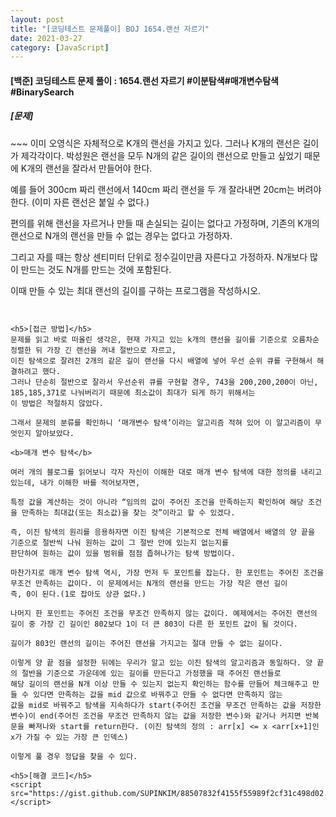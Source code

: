 ```yaml
---
layout: post
title: "[코딩테스트 문제풀이] BOJ 1654.랜선 자르기"
date: 2021-03-27
category: [JavaScript]
---
```


<h4>[백준] 코딩테스트 문제 풀이 : 1654.랜선 자르기 #이분탐색#매개변수탐색#BinarySearch</h4>

<h5>[문제]</h5>
~~~
이미 오영식은 자체적으로 K개의 랜선을 가지고 있다. 그러나 K개의 랜선은 길이가 제각각이다. 박성원은 랜선을 모두 N개의 같은 길이의 랜선으로 만들고 싶었기 때문에 K개의 랜선을 잘라서 만들어야 한다. 

예를 들어 300cm 짜리 랜선에서 140cm 짜리 랜선을 두 개 잘라내면 20cm는 버려야 한다. (이미 자른 랜선은 붙일 수 없다.)

편의를 위해 랜선을 자르거나 만들 때 손실되는 길이는 없다고 가정하며, 기존의 K개의 랜선으로 N개의 랜선을 만들 수 없는 경우는 없다고 가정하자. 

그리고 자를 때는 항상 센티미터 단위로 정수길이만큼 자른다고 가정하자. N개보다 많이 만드는 것도 N개를 만드는 것에 포함된다. 

이때 만들 수 있는 최대 랜선의 길이를 구하는 프로그램을 작성하시오.
~~~


<h5>[접근 방법]</h5>
문제를 읽고 바로 떠올린 생각은, 현재 가지고 있는 k개의 랜선을 길이를 기준으로 오름차순 정렬한 뒤 가장 긴 랜선을 꺼내 절반으로 자르고, 
이진 탐색으로 잘려진 2개의 같은 길이 랜선을 다시 배열에 넣어 우선 순위 큐를 구현해서 해결하려고 했다.
그러나 단순히 절반으로 잘라서 우선순위 큐를 구현할 경우, 743을 200,200,200이 아닌, 185,185,371로 나눠버리기 때문에 최소값이 최대가 되게 하기 위해서는
이 방법은 적절하지 않았다.

그래서 문제의 분류를 확인하니 ‘매개변수 탐색’이라는 알고리즘 적혀 있어 이 알고리즘이 무엇인지 알아보았다. 

<b>매개 변수 탐색</b>

여러 개의 블로그를 읽어보니 각자 자신이 이해한 대로 매개 변수 탐색에 대한 정의를 내리고 있는데, 내가 이해한 바를 적어보자면,

특정 값을 계산하는 것이 아니라 “임의의 값이 주어진 조건을 만족하는지 확인하여 해당 조건을 만족하는 최대값(또는 최소값)을 찾는 것”이라고 할 수 있겠다.

즉, 이진 탐색의 원리를 응용하자면 이진 탐색은 기본적으로 전체 배열에서 배열의 양 끝을 기준으로 절반씩 나눠 원하는 값이 그 절반 안에 있는지 없는지를 
판단하여 원하는 값이 있을 범위를 점점 좁혀나가는 탐색 방법이다.

마찬가지로 매개 변수 탐색 역시, 가장 먼저 두 포인트를 잡는다. 한 포인트는 주어진 조건을 무조건 만족하는 값이다. 이 문제에서는 N개의 랜선을 만드는 가장 작은 랜선 길이
즉, 0이 된다.(1로 잡아도 상관 없다.)

나머지 한 포인트는 주어진 조건을 무조건 만족하지 않는 값이다. 예제에서는 주어진 랜선의 길이 중 가장 긴 길이인 802보다 1이 더 큰 803이 다른 한 포인트 값이 될 것이다.

길이가 803인 랜선의 길이는 주어진 랜선을 가지고는 절대 만들 수 없는 길이다.

이렇게 양 끝 점을 설정한 뒤에는 우리가 알고 있는 이진 탐색의 알고리즘과 동일하다. 양 끝의 절반을 기준으로 가운데에 있는 길이를 만든다고 가정했을 때 주어진 랜선들로
해당 길이의 랜선을 N개 이상 만들 수 있는지 없는지 확인하는 함수를 만들어 체크해주고 만들 수 있다면 만족하는 값을 mid 값으로 바꿔주고 만들 수 없다면 만족하지 않는 
값을 mid로 바꿔주고 탐색을 지속하다가 start(주어진 조건을 무조건 만족하는 값을 저장한 변수)이 end(주어진 조건을 무조건 만족하지 않는 값을 저장한 변수)와 같거나 커지면 반복문을 빠져나와 start를 return한다. (이진 탐색의 정의 : arr[x] <= x <arr[x+1]인 x가 가질 수 있는 가장 큰 인덱스)

이렇게 풀 경우 정답을 찾을 수 있다.  

<h5>[해결 코드]</h5>
<script src="https://gist.github.com/SUPINKIM/88507832f4155f55989f2cf31c498d02.js"></script>
